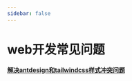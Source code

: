 ```yaml
---
sidebar: false
---
```

# web开发常见问题



#### [解决antdesign和tailwindcss样式冲突问题](解决antdesign和tailwindcss样式冲突问题.md) 
